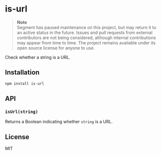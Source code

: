 # is-url

> **Note**  
> Segment has paused maintenance on this project, but may return it to an active status in the future. Issues and pull requests from external contributors are not being considered, although internal contributions may appear from time to time. The project remains available under its open source license for anyone to use.

Check whether a string is a URL.

## Installation

```sh
npm install is-url
```

## API

### `isUrl(string)`

Returns a Boolean indicating whether `string` is a URL.

## License

MIT
